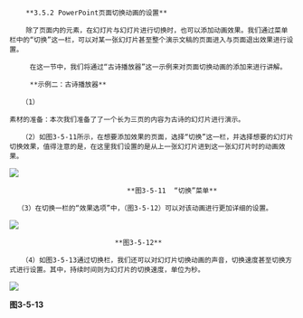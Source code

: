 ```
    **3.5.2 PowerPoint页面切换动画的设置**
```

```
    除了页面内的元素，在幻灯片与幻灯片进行切换时，也可以添加动画效果。我们通过菜单栏中的“切换”这一栏，可以对某一张幻灯片甚至整个演示文稿的页面进入与页面退出效果进行设置。

     在这一节中，我们将通过“古诗播放器”这一示例来对页面切换动画的添加来进行讲解。

     **示例二：古诗播放器**

   （1）
```



```
素材的准备：本次我们准备了了一个长为三页的内容为古诗的幻灯片进行演示。

   （2）如图3-5-11所示，在想要添加效果的页面，选择“切换”这一栏，并选择想要的幻灯片切换效果，值得注意的是，在这里我们设置的是从上一张幻灯片进到这一张幻灯片时的动画效果。
```

![](file:///C:\Users\netedi21\AppData\Local\Temp\ksohtml\wps99BC.tmp.jpg)

```
                             **图3-5-11  “切换”菜单**

  （3）在切换一栏的“效果选项”中，（图3-5-12）可以对该动画进行更加详细的设置。
```

![](file:///C:\Users\netedi21\AppData\Local\Temp\ksohtml\wps99CD.tmp.jpg)

```
                          **图3-5-12**

   （4）如图3-5-13通过切换栏，我们还可以对幻灯片切换动画的声音，切换速度甚至切换方式进行设置。其中，持续时间则为幻灯片的切换速度，单位为秒。
```

![](file:///C:\Users\netedi21\AppData\Local\Temp\ksohtml\wps99CE.tmp.jpg)

**图3-5-13**

